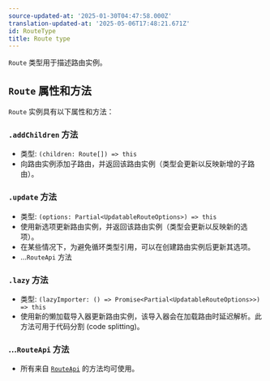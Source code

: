 ```yaml
---
source-updated-at: '2025-01-30T04:47:58.000Z'
translation-updated-at: '2025-05-06T17:48:21.671Z'
id: RouteType
title: Route type
---
```


`Route` 类型用于描述路由实例。

## `Route` 属性和方法

`Route` 实例具有以下属性和方法：

### `.addChildren` 方法

- 类型: `(children: Route[]) => this`
- 向路由实例添加子路由，并返回该路由实例（类型会更新以反映新增的子路由）。

### `.update` 方法

- 类型: `(options: Partial<UpdatableRouteOptions>) => this`
- 使用新选项更新路由实例，并返回该路由实例（类型会更新以反映新的选项）。
- 在某些情况下，为避免循环类型引用，可以在创建路由实例后更新其选项。
- ...`RouteApi` 方法

### `.lazy` 方法

- 类型: `(lazyImporter: () => Promise<Partial<UpdatableRouteOptions>>) => this`
- 使用新的懒加载导入器更新路由实例，该导入器会在加载路由时延迟解析。此方法可用于代码分割 (code splitting)。

### ...`RouteApi` 方法

- 所有来自 [`RouteApi`](./RouteApiType.md) 的方法均可使用。
